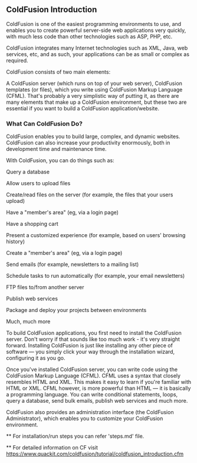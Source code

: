 ## ColdFusion Introduction

ColdFusion is one of the easiest programming environments to use, and enables you to create powerful server-side web applications very quickly, with much less code than other technologies such as ASP, PHP, etc.

ColdFusion integrates many Internet technologies such as XML, Java, web services, etc, and as such, your applications can be as small or complex as required.

ColdFusion consists of two main elements:

A ColdFusion server (which runs on top of your web server),
ColdFusion templates (or files), which you write using ColdFusion Markup Language (CFML).
That's probably a very simplistic way of putting it, as there are many elements that make up a ColdFusion environment, but these two are essential if you want to build a ColdFusion application/website.

### What Can ColdFusion Do?

ColdFusion enables you to build large, complex, and dynamic websites. ColdFusion can also increase your productivity enormously, both in development time and maintenance time.

With ColdFusion, you can do things such as:

Query a database

Allow users to upload files

Create/read files on the server (for example, the files that your users upload)

Have a "member's area" (eg, via a login page)

Have a shopping cart

Present a customized experience (for example, based on users' browsing history)

Create a "member's area" (eg, via a login page)

Send emails (for example, newsletters to a mailing list)

Schedule tasks to run automatically (for example, your email newsletters)

FTP files to/from another server

Publish web services

Package and deploy your projects between environments

Much, much more


To build ColdFusion applications, you first need to install the ColdFusion server. Don't worry if that sounds like too much work - it's very straight forward. Installing ColdFusion is just like installing any other piece of software — you simply click your way through the installation wizard, configuring it as you go.

Once you've installed ColdFusion server, you can write code using the ColdFusion Markup Language (CFML). CFML uses a syntax that closely resembles HTML and XML. This makes it easy to learn if you're familiar with HTML or XML. CFML however, is more powerful than HTML — it is basically a programming language. You can write conditional statements, loops, query a database, send bulk emails, publish web services and much more.

ColdFusion also provides an administration interface (the ColdFusion Administrator), which enables you to customize your ColdFusion environment.

** For installation/run steps you can refer 'steps.md' file.

** For detailed information on CF visit https://www.quackit.com/coldfusion/tutorial/coldfusion_introduction.cfm



